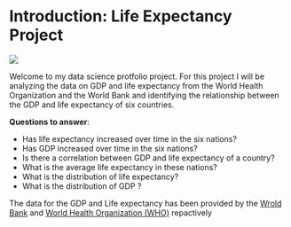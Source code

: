 # Introduction: Life Expectancy Project

<img src="https://images.pexels.com/photos/6801648/pexels-photo-6801648.jpeg?auto=compress&cs=tinysrgb&w=1260&h=750&dpr=1">

Welcome to my data science protfolio project. For this project I will be analyzing the data on GDP and life expectancy from the World Health Organization and the World Bank and identifying the relationship between the GDP and life expectancy of six countries.

**Questions to answer**:
+ Has life expectancy increased over time in the six nations?
+ Has GDP increased over time in the six nations?
+ Is there a correlation between GDP and life expectancy of a country?
+ What is the average life expectancy in these nations?
+ What is the distribution of life expectancy?
+ What is the distribution of GDP ?

The data for the GDP and Life expectancy has been provided by the [Wrold Bank](https://data.worldbank.org/indicator/NY.GDP.MKTP.CD) and [World Health Organization (WHO)](http://apps.who.int/gho/data/node.main.688) repactively